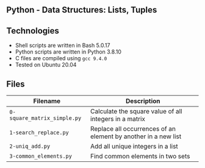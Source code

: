## Python - Data Structures: Lists, Tuples


## Technologies
* Shell scripts are written in Bash 5.0.17 
* Python scripts are written in Python 3.8.10
* C files are compiled using `gcc 9.4.0` 
* Tested on Ubuntu 20.04

## Files
| Filename | Description |
| -------- | ----------- |
| `0-square_matrix_simple.py` | Calculate the square value of all integers in a matrix |
| `1-search_replace.py` | Replace all occurrences of an element by another in a new list |
| `2-uniq_add.py` | Add all unique integers in a list |
| `3-common_elements.py` | Find common elements in two sets |
